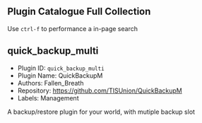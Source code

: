 Plugin Catalogue Full Collection
---------

Use `ctrl-f` to performance a in-page search

## quick_backup_multi

- Plugin ID: `quick_backup_multi`
- Plugin Name: QuickBackupM
- Authors: Fallen_Breath
- Repository: https://github.com/TISUnion/QuickBackupM
- Labels: Management

A backup/restore plugin for your world, with mutiple backup slot

